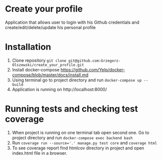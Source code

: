 # Create your profile
Application that allows user to login with his Github credentials and create/edit/delete/update his personal profile

# Installation
1. Clone repository ```git clone git@github.com:Grzegorz-Olszewski/create_your_profile.git```
2. Install docker-compose https://github.com/Yelp/docker-compose/blob/master/docs/install.md
3. Using terminal go to project directory and run ```docker-compose up --build```
4. Application is running on http://localhost:8000/


# Running tests and checking test coverage

1. When project is running on one terminal tab open second one. Go to project directory and run ```docker-compose exec backend bash```
2. Run ```coverage run --source='.' manage.py test core``` and ```coverage html ```
3. To see coverage report find htmlcov directory in project and open index.html file in a browser.
